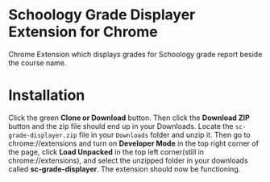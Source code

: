 # Schoology Grade Displayer Extension for Chrome
Chrome Extension which displays grades for Schoology grade report beside the course name.

# Installation
Click the green __Clone or Download__ button. Then click the __Download ZIP__ button and the zip file should end up in your Downloads. Locate the `sc-grade-displayer.zip` file in your `Downloads` folder and unzip it. Then go to chrome://extensions and turn on __Developer Mode__ in the top right corner of the page, click __Load Unpacked__ in the top left corner(still in chrome://extensions), and select the unzipped folder in your downloads called __sc-grade-displayer__. The extension should now be functioning.
